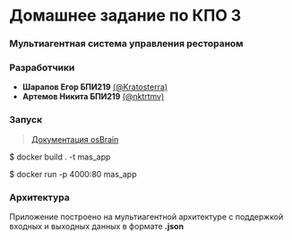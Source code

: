 # Домашнее задание по КПО 3
### Мультиагентная система управления рестораном

### Разработчики
- **Шарапов Егор БПИ219** [(@Kratosterra)](https://github.com/Kratosterra)
- **Артемов Никита БПИ219** [(@nktrtmv)](https://github.com/nktrtmv)

### Запуск
> [Документация osBrain](https://osbrain.readthedocs.io/en/stable/introduction.html#installation) 

$ docker build . -t mas_app

$ docker run -p 4000:80 mas_app

### Архитектура
Приложение построено на мультиагентной архитектуре с поддержкой входных и выходных данных в формате **.json**

